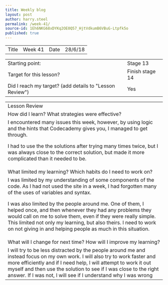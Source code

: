 ```yaml
---
title: Weekly blog
layout: post
author: harry.steel
permalink: /week-41/
source-id: 1Eh6NKG68xDYKq2OE0Q57_HjtVdkumB6VBuG-Ltpfk5o
published: true
---
```

<table>
  <tr>
    <td>Title</td>
    <td>Week 41</td>
    <td>Date</td>
    <td>28/6/18</td>
  </tr>
</table>


<table>
  <tr>
    <td>Starting point:</td>
    <td>Stage 13</td>
  </tr>
  <tr>
    <td>Target for this lesson?</td>
    <td>Finish stage 14</td>
  </tr>
  <tr>
    <td>Did I reach my target? 
(add details to "Lesson Review")</td>
    <td>Yes</td>
  </tr>
</table>


<table>
  <tr>
    <td>Lesson Review</td>
  </tr>
  <tr>
    <td>How did I learn? What strategies were effective? </td>
  </tr>
  <tr>
    <td>I encountered many issues this week, however, by using logic and the hints that Codecademy gives you, I managed to get through.

I had to use the the solutions after trying many times twice, but I was always close to the correct solution, but made it more complicated than it needed to be. 


</td>
  </tr>
  <tr>
    <td>What limited my learning? Which habits do I need to work on? </td>
  </tr>
  <tr>
    <td>I was limited by my understanding of some components of the code. As I had not used the site in a week, I had forgotten many of the uses of variables and syntax.

I was also limited by  the people around me. One of them, I helped once, and then whenever they had any problems they would call on me to solve them, even if they were really simple. This limited not only my learning, but also theirs. I need to work on not giving in and helping people as much in this situation.</td>
  </tr>
  <tr>
    <td>What will I change for next time? How will I improve my learning?</td>
  </tr>
  <tr>
    <td>I will try to be less distracted by the people around me and instead focus on my own work. I will also try to work faster and more efficiently and if I need help, I will attempt to work it out myself and then use the solution to see if I was close to the right answer. If I was not, I will see if I understand why I was wrong</td>
  </tr>
</table>


